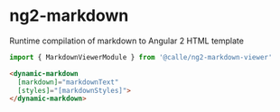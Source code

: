 # ng2-markdown

Runtime compilation of markdown to Angular 2 HTML template

```javascript
import { MarkdownViewerModule } from '@calle/ng2-markdown-viewer'
```

```html
<dynamic-markdown
  [markdown]="markdownText"
  [styles]="[markdownStyles]">
</dynamic-markdown>
```
